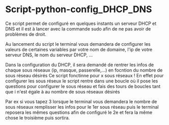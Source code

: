 # Script-python-config_DHCP_DNS

Ce script permet de configuré en quelques instants un serveur DHCP et DNS et il est à lancer 
avec la commande sudo afin de ne pas avoir de problèmes de droit.

Au lancement du script le terminal vous demandera de configurer les valeurs de certaines variables
par votre nom de domaine, l'ip de votre serveur DNS, le nom du serveur DHCP, ...

Dans la configuration du DHCP, il sera demandé de rentrer les infos de chaque sous réseaux (ip, masque, passerelle,...) en focntion
du nombre de sous réseau désirés
Ce script fonctinne pour x sous réseaux ! En effet pour configurer les sous réseux le script rentre dans une boucle où
il pose les questions pour configurer le sous réseau et fais des tours de boucles tant que i n'est égale à au nombre
de sous réseaux désirés

Par ex si vous tapez 3 lorsque le terminal vous demandera le nombre de sous réseaux
remplisser les infos pour le 1er sous réseau puis le terminal reposera les mêmes questions afin de configuré le 2e et fera la 
même chose le troisième puis sortira. 
